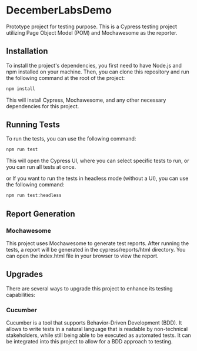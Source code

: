 # DecemberLabsDemo
Prototype project for testing purpose. This is a Cypress testing project utilizing Page Object Model (POM) and Mochawesome as the reporter.

## Installation
To install the project's dependencies, you first need to have Node.js and npm installed on your machine. Then, you can clone this repository and run the following command at the root of the project:

```bash
npm install
```
This will install Cypress, Mochawesome, and any other necessary dependencies for this project.

## Running Tests
To run the tests, you can use the following command:

```bash
npm run test
```
This will open the Cypress UI, where you can select specific tests to run, or you can run all tests at once.

or If you want to run the tests in headless mode (without a UI), you can use the following command:
```bash
npm run test:headless
```

## Report Generation
### Mochawesome
This project uses Mochawesome to generate test reports. After running the tests, a report will be generated in the cypress/reports/html directory. You can open the index.html file in your browser to view the report.

## Upgrades
There are several ways to upgrade this project to enhance its testing capabilities:

### Cucumber
Cucumber is a tool that supports Behavior-Driven Development (BDD). It allows to write tests in a natural language that is readable by non-technical stakeholders, while still being able to be executed as automated tests. It can be integrated into this project to allow for a BDD approach to testing.



